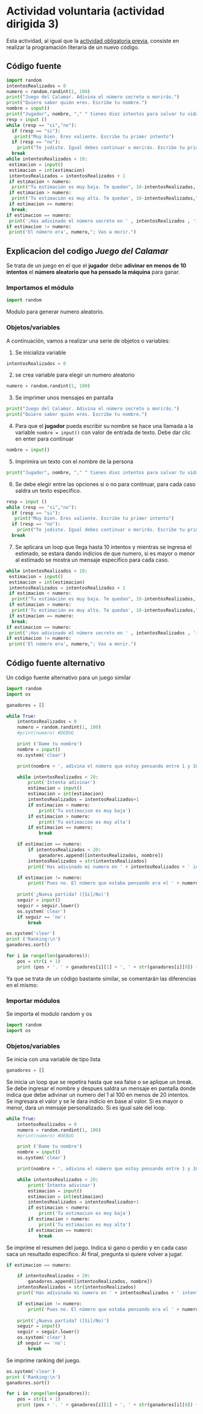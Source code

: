 # Actividad voluntaria (actividad dirigida 3)

Esta actividad, al igual que la [actividad obligatoria previa](ad3.md), consiste en realizar la programación literaria de un nuevo código.

## Código fuente

```python
import random
intentosRealizados = 0
numero = random.randint(1, 100)
print("Juego del Calamar. Adivina el número secreto o morirás.")
print("Quiero saber quién eres. Escribe tu nombre.")
nombre = input()
print("Jugador", nombre, "," " tienes diez intentos para salvar tu vida. ¿Quieres continuar? Responde si o no.")
resp = input ()
while (resp == "si","no"):
  if (resp == "si"):
   print("Muy bien. Eres valiente. Escribe tu primer intento")
  if (resp == "no"):
    print("Te jodiste. Igual debes continuar o morirás. Escribe tu primer intento.")
  break
while intentosRealizados < 10:
 estimacion = input()
 estimacion = int(estimacion) 
 intentosRealizados = intentosRealizados + 1
 if estimacion < numero:
  print("Tu estimación es muy baja. Te quedan", 10-intentosRealizados, "intentos")
 if estimacion > numero:
  print('Tu estimación es muy alta. Te quedan', 10-intentosRealizados,"intentos")
 if estimacion == numero:
  break;
if estimacion == numero:
 print('¡Has adivinado el número secreto en ' , intentosRealizados , 'intentos! Te salvaste')
if estimacion != numero:
 print('El número era', numero,"; Vas a morir.")
 ```

## Explicacion del codigo *Juego del Calamar*

Se trata de un juego en el que el **jugador** debe **adivinar en menos de 10 intentos** el **número aleatorio que ha pensado la máquina** para ganar.

### Importamos el módulo

```python
import random
```

Modulo para generar numero aleatorio.

### Objetos/variables
A continuación, vamos a realizar una serie de objetos o variables:

1. Se inicializa variable

```python
intentosRealizados = 0
```

2. se crea variable para elegir un numero aleatorio

```python
numero = random.randint(1, 100)
```

3. Se imprimer unos mensajes en pantalla

```python
print("Juego del Calamar. Adivina el número secreto o morirás.")
print("Quiero saber quién eres. Escribe tu nombre.")
```

4. Para que el **jugador** pueda escribir su nombre se hace una llamada a la variable `nombre = input()` con valor de entrada de texto. Debe dar clic en enter para continuar

```python
nombre = input()
```

5. Imprimira un texto con el nombre de la persona


```python
print("Jugador", nombre, "," " tienes diez intentos para salvar tu vida. ¿Quieres continuar? Responde si o no.")
```
    

6. Se debe elegir entre las opciones si o no para continuar, para cada caso saldra un texto especifico.


```python
resp = input ()
while (resp == "si","no"):
  if (resp == "si"):
   print("Muy bien. Eres valiente. Escribe tu primer intento")
  if (resp == "no"):
    print("Te jodiste. Igual debes continuar o morirás. Escribe tu primer intento.")
  break
```

7. Se aplicara un loop que llega hasta 10 intentos y mientras se ingresa el estimado, se estara dando indicios de que numero, si es mayor o menor al estimado se mostra un mensaje especifico para cada caso.


```python
while intentosRealizados < 10:
 estimacion = input()
 estimacion = int(estimacion) 
 intentosRealizados = intentosRealizados + 1
 if estimacion < numero:
  print("Tu estimación es muy baja. Te quedan", 10-intentosRealizados, "intentos")
 if estimacion > numero:
  print('Tu estimación es muy alta. Te quedan', 10-intentosRealizados,"intentos")
 if estimacion == numero:
  break;
if estimacion == numero:
 print('¡Has adivinado el número secreto en ' , intentosRealizados , 'intentos! Te salvaste')
if estimacion != numero:
 print('El número era', numero,"; Vas a morir.")
```

## Código fuente alternativo

Un código fuente alternativo para un juego similar

```python
import random
import os

ganadores = []

while True:
    intentosRealizados = 0
    numero = random.randint(1, 100)
    #print(numero) #DEBUG

    print ('Dame tu nombre')
    nombre = input()
    os.system('clear')

    print(nombre + ', adivina el número que estoy pensando entre 1 y 100 en menos de 20 intentos')

    while intentosRealizados < 20:
        print('Intenta adivinar')
        estimacion = input()
        estimacion = int(estimacion)
        intentosRealizados = intentosRealizados+1
        if estimacion < numero:
            print('Tu estimacion es muy baja')
        if estimacion > numero:
            print('Tu estimacion es muy alta')
        if estimacion == numero:
            break

    if estimacion == numero:
        if intentosRealizados < 20:
            ganadores.append([intentosRealizados, nombre])
        intentosRealizados = str(intentosRealizados)
        print('Has adivinado mi numero en ' + intentosRealizados + ' intentos!')

    if estimacion != numero:
        print('Pues no. El número que estaba pensando era el ' + numero)
    
    print('¿Nueva partida? ([Si]/No)')
    seguir = input()
    seguir = seguir.lower()
    os.system('clear')
    if seguir == 'no':
        break

os.system('clear')
print ('Ranking:\n')
ganadores.sort()

for i in range(len(ganadores)):
    pos = str(i + 1)
    print (pos + '. ' + ganadores[i][1] + ', ' + str(ganadores[i][0]) + ' intentos')
```

Ya que se trata de un código bastante similar, se comentarán las diferencias en el mismo:

### Importar módulos

Se importa el modulo random y os

```python
import random
import os
```

### Objetos/variables

Se inicia con una variable de tipo lista

```python
ganadores = []
```

Se inicia un loop que se repetira hasta que sea false o se aplique un break. Se debe ingresar el nombre y despues saldra un mensaje en pantalla donde indica que debe adivinar un numero del 1 al 100 en menos de 20 intentos. Se ingresara el valor y se le dara indicio en base al valor. Si es  mayor o menor, dara un mensaje personalizado. Si es igual sale del loop.

```python
while True:
    intentosRealizados = 0
    numero = random.randint(1, 100)
    #print(numero) #DEBUG

    print ('Dame tu nombre')
    nombre = input()
    os.system('clear')

    print(nombre + ', adivina el número que estoy pensando entre 1 y 100 en menos de 20 intentos')

    while intentosRealizados < 20:
        print('Intenta adivinar')
        estimacion = input()
        estimacion = int(estimacion)
        intentosRealizados = intentosRealizados+1
        if estimacion < numero:
            print('Tu estimacion es muy baja')
        if estimacion > numero:
            print('Tu estimacion es muy alta')
        if estimacion == numero:
            break
```


Se imprime el resumen del juego. Indica si gano o perdio y en cada caso saca un resultado especifico. Al final, pregunta si quiere volver a jugar.


```python
if estimacion == numero:

    if intentosRealizados < 20:
        ganadores.append([intentosRealizados, nombre])
    intentosRealizados = str(intentosRealizados)
    print('Has adivinado mi numero en ' + intentosRealizados + ' intentos!')

    if estimacion != numero:
        print('Pues no. El número que estaba pensando era el ' + numero)
    
    print('¿Nueva partida? ([Si]/No)')
    seguir = input()
    seguir = seguir.lower()
    os.system('clear')
    if seguir == 'no':
        break
```
Se imprime ranking del juego.

```python
os.system('clear')
print ('Ranking:\n')
ganadores.sort()

for i in range(len(ganadores)):
    pos = str(i + 1)
    print (pos + '. ' + ganadores[i][1] + ', ' + str(ganadores[i][0]) + ' intentos')
```